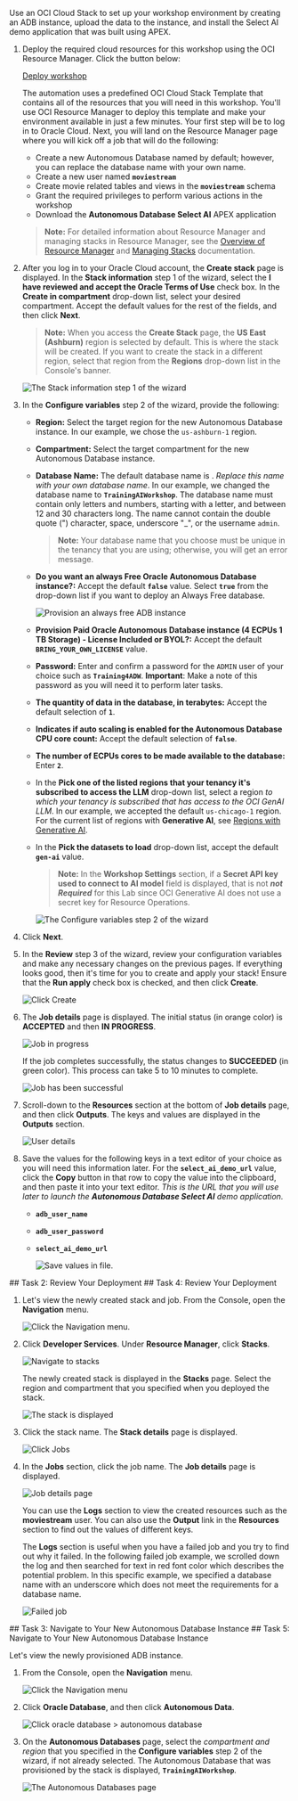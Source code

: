 <!--
    {
        "name":"Provision ADB with Select AI using Resource Manager Stack",
        "description":"Deploys a database and data using a stack. Specify variable 'terraform_url' for the pointer to the stack-Redwood",
        "author": "Marty Gubar/Lauran Serhal",
        "lastUpdated": "May 2025"
    }
-->

Use an OCI Cloud Stack to set up your workshop environment by creating an ADB instance, upload the data to the instance, and install the Select AI demo application that was built using APEX.

1. Deploy the required cloud resources for this workshop using the OCI Resource Manager. Click the button below:
    
    <a href="[](var:terraform_url)" class="tryit-button">Deploy workshop</a>



    The automation uses a predefined OCI Cloud Stack Template that contains all of the resources that you will need in this workshop. You'll use OCI Resource Manager to deploy this template and make your environment available in just a few minutes. Your first step will be to log in to Oracle Cloud. Next, you will land on the Resource Manager page where you will kick off a job that will do the following:
    * Create a new Autonomous Database named **[](var:db_name)** by default; however, you can replace the database name with your own name.
    * Create a new user named **`moviestream`**
    * Create movie related tables and views in the **`moviestream`** schema
    * Grant the required privileges to perform various actions in the workshop
    * Download the **Autonomous Database Select AI** APEX application

    >**Note:** For detailed information about Resource Manager and managing stacks in Resource Manager, see the [Overview of Resource Manager](https://docs.oracle.com/en-us/iaas/Content/ResourceManager/Concepts/resourcemanager.htm#concepts__package) and [Managing Stacks](https://docs.oracle.com/en-us/iaas/Content/ResourceManager/Tasks/stacks.htm) documentation.

2. After you log in to your Oracle Cloud account, the **Create stack** page is displayed. In the **Stack information** step 1 of the wizard, select the **I have reviewed and accept the Oracle Terms of Use** check box. In the **Create in compartment** drop-down list, select your desired compartment. Accept the default values for the rest of the fields, and then click **Next**.

    >**Note:** When you access the **Create Stack** page, the **US East (Ashburn)** region is selected by default. This is where the stack will be created. If you want to create the stack in a different region, select that region from the **Regions** drop-down list in the Console's banner.

    ![The Stack information step 1 of the wizard](./images/create-stack.png "")

3. In the **Configure variables** step 2 of the wizard, provide the following:
    * **Region:** Select the target region for the new Autonomous Database instance. In our example, we chose the `us-ashburn-1` region.
    * **Compartment:** Select the target compartment for the new Autonomous Database instance.
    * **Database Name:** The default database name is **[](var:db_name)**. _Replace this name with your own database name_. In our example, we changed the database name to **``TrainingAIWorkshop``**. The database name must contain only letters and numbers, starting with a letter, and between 12 and 30 characters long. The name cannot contain the double quote (") character, space, underscore "_", or the username `admin`.

        >**Note:** Your database name that you choose must be unique in the tenancy that you are using; otherwise, you will get an error message.

    * **Do you want an always Free Oracle Autonomous Database instance?:** Accept the default **`false`** value. Select **`true`** from the drop-down list if you want to deploy an Always Free database.

        ![Provision an always free ADB instance](./images/provision-always-free.png "")

    * **Provision Paid Oracle Autonomous Database instance (4 ECPUs 1 TB Storage) - License Included or BYOL?:**
    Accept the default **`BRING_YOUR_OWN_LICENSE`** value.

    * **Password:** Enter and confirm a password for the `ADMIN` user of your choice such as **`Training4ADW`**. **Important**: Make a note of this password as you will need it to perform later tasks.

    * **The quantity of data in the database, in terabytes:** Accept the default selection of **`1`**.

    * **Indicates if auto scaling is enabled for the Autonomous Database CPU core count:** Accept the default selection of **`false`**.

    * **The number of ECPUs cores to be made available to the database:** Enter **`2`**.

    * In the **Pick one of the listed regions that your tenancy it's subscribed to access the LLM** drop-down list, select a region _to which your tenancy is subscribed that has access to the OCI GenAI LLM_. In our example, we accepted the default `us-chicago-1` region. For the current list of regions with **Generative AI**, see [Regions with Generative AI](https://docs.oracle.com/en-us/iaas/Content/generative-ai/overview.htm).

    * In the **Pick the datasets to load** drop-down list, accept the default **`gen-ai`** value.

        >**Note:** In the **Workshop Settings** section, if a **Secret API key used to connect to AI model** field is displayed, that is not **_not Required_** for this Lab since OCI Generative AI does not use a secret key for Resource Operations.
   
        ![The Configure variables step 2 of the wizard](./images/configure-variables.png " ")

4. Click **Next**. 

5. In the **Review** step 3 of the wizard, review your configuration variables and make any necessary changes on the previous pages. If everything looks good, then it's time for you to create and apply your stack! Ensure that the **Run apply** check box is checked, and then click **Create**.

    ![Click Create](./images/click-create.png "")

6. The **Job details** page is displayed. The initial status (in orange color) is **ACCEPTED** and then **IN PROGRESS**.

    ![Job in progress](./images/in-progress.png "")

    If the job completes successfully, the status changes to **SUCCEEDED** (in green color). This process can take 5 to 10 minutes to complete.

    ![Job has been successful](./images/stack-success.png "")

7. Scroll-down to the **Resources** section at the bottom of **Job details** page, and then click **Outputs**. The keys and values are displayed in the **Outputs** section.

    ![User details](./images/output.png "")

8. Save the values for the following keys in a text editor of your choice as you will need this information later. For the **`select_ai_demo_url`** value, click the **Copy** button in that row to copy the value into the clipboard, and then paste it into your text editor. _This is the URL that you will use later to launch the **Autonomous Database Select AI** demo application._

    * **`adb_user_name`**
    * **`adb_user_password`**
    * **`select_ai_demo_url`**

      ![Save values in file.](./images/save-values.png "")

<if type="aiw2025-sandbox">
## Task 2: Review Your Deployment
</if>

<if type="tenancy">
## Task 4: Review Your Deployment
</if>

1. Let's view the newly created stack and job. From the Console, open the **Navigation** menu.

    ![Click the Navigation menu.](./images/click-navigation-menu.png " ")

2. Click **Developer Services**. Under **Resource Manager**, click **Stacks**.

    ![Navigate to stacks](./images/navigate-stacks.png "")

    The newly created stack is displayed in the **Stacks** page. Select the region and compartment that you specified when you deployed the stack.
    
    ![The stack is displayed](./images/stacks-page.png "")
    
3.  Click the stack name. The **Stack details** page is displayed.

    ![Click Jobs](./images/stack-details-page.png "")

4.  In the **Jobs** section, click the job name. The **Job details** page is displayed.

    ![Job details page](./images/job-details.png "")

    You can use the **Logs** section to view the created resources such as the **moviestream** user. You can also use the **Output** link in the **Resources** section to find out the values of different keys.

    The **Logs** section is useful when you have a failed job and you try to find out why it failed. In the following failed job example, we scrolled down the log and then searched for text in red font color which describes the potential problem. In this specific example, we specified a database name with an underscore which does not meet the requirements for a database name.

    ![Failed job](./images/failed-job.png "")

<if type="aiw2025-sandbox">
## Task 3: Navigate to Your New Autonomous Database Instance
</if>

<if type="tenancy">
## Task 5: Navigate to Your New Autonomous Database Instance
</if>

Let's view the newly provisioned ADB instance.

1. From the Console, open the **Navigation** menu.

    ![Click the Navigation menu](./images/click-navigation.png "")

2.  Click **Oracle Database**, and then click **Autonomous Data**.

    ![Click oracle database > autonomous database](./images/click-adb.png "")

3. On the **Autonomous Databases** page, select the _compartment and region_ that you specified in the **Configure variables** step 2 of the wizard, if not already selected. The Autonomous Database that was provisioned by the stack is displayed, **``TrainingAIWorkshop``**.

    ![The Autonomous Databases page](./images/adb-instances.png "")